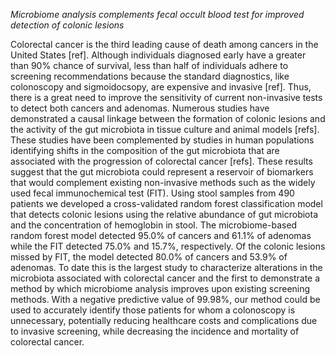 *Microbiome analysis complements fecal occult blood test for improved detection of colonic lesions*

Colorectal cancer is the third leading cause of death among cancers in the United States [ref]. Although individuals diagnosed early have a greater than 90% chance of survival, less than half of individuals adhere to screening recommendations because the standard diagnostics, like colonoscopy and sigmoidocsopy, are expensive and invasive [ref]. Thus, there is a great need to improve the sensitivity of current non-invasive tests to detect both cancers and adenomas. Numerous studies have demonstrated a causal linkage between the formation of colonic lesions and the activity of the gut microbiota in tissue culture and animal models [refs]. These studies have been complemented by studies in human populations identifying shifts in the composition of the gut microbiota that are associated with the progression of colorectal cancer [refs]. These results suggest that the gut microbiota could represent a reservoir of biomarkers that would complement existing non-invasive methods such as the widely used fecal immunochemical test (FIT). Using stool samples from 490 patients we developed a cross-validated random forest classification model that detects colonic lesions using the relative abundance of gut microbiota and the concentration of hemoglobin in stool. The microbiome-based random forest model detected 95.0% of cancers and 61.1% of adenomas while the FIT detected 75.0% and 15.7%, respectively. Of the colonic lesions missed by FIT, the model detected 80.0% of cancers and 53.9% of adenomas. To date this is the largest study to characterize alterations in the microbiota associated with colorectal cancer and the first to demonstrate a method by which microbiome analysis improves upon existing screening methods. With a negative predictive value of 99.98%, our method could be used to accurately identify those patients for whom a colonoscopy is unnecessary, potentially reducing healthcare costs and complications due to invasive screening, while decreasing the incidence and mortality of colorectal cancer.
